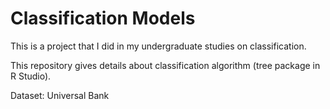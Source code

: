 # Classification Models
This is a project that I did in my undergraduate studies on classification.

This repository gives details about classification algorithm (tree package in R Studio).

Dataset: Universal Bank


